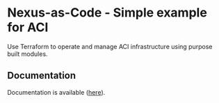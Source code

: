 # Nexus-as-Code - Simple example for ACI

Use Terraform to operate and manage ACI infrastructure using purpose built modules.

## Documentation

Documentation is available ([here](https://insert.pubhub.link)).
